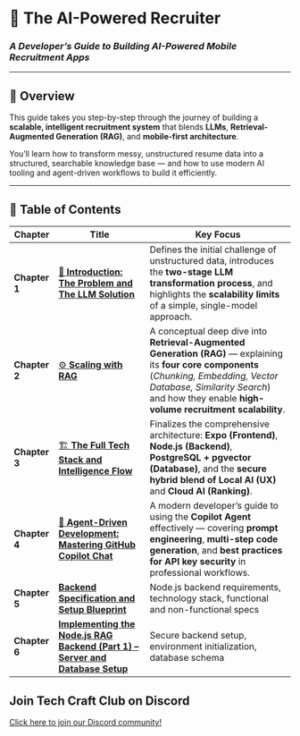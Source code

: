 # 🤖 **The AI-Powered Recruiter**

### _A Developer’s Guide to Building AI-Powered Mobile Recruitment Apps_

---

## 📘 Overview

This guide takes you step-by-step through the journey of building a **scalable, intelligent recruitment system** that blends **LLMs**, **Retrieval-Augmented Generation (RAG)**, and **mobile-first architecture**.

You’ll learn how to transform messy, unstructured resume data into a structured, searchable knowledge base — and how to use modern AI tooling and agent-driven workflows to build it efficiently.

---

## 🧭 Table of Contents

| **Chapter**   | **Title**                                                                                                                                                                 | **Key Focus**                                                                                                                                                                                                                           |
| ------------- | ------------------------------------------------------------------------------------------------------------------------------------------------------------------------- | --------------------------------------------------------------------------------------------------------------------------------------------------------------------------------------------------------------------------------------- |
| **Chapter 1** | [🧩 **Introduction: The Problem and The LLM Solution**](https://github.com/subraatakumar/AI-Powered-Recruiter/blob/main/content/1_chapter_1.md)                           | Defines the initial challenge of unstructured data, introduces the **two-stage LLM transformation process**, and highlights the **scalability limits** of a simple, single-model approach.                                              |
| **Chapter 2** | [⚙️ **Scaling with RAG**](https://github.com/subraatakumar/AI-Powered-Recruiter/blob/main/content/002_chapter_2.md)                                                       | A conceptual deep dive into **Retrieval-Augmented Generation (RAG)** — explaining its **four core components** (_Chunking, Embedding, Vector Database, Similarity Search_) and how they enable **high-volume recruitment scalability**. |
| **Chapter 3** | [🏗️ **The Full Tech Stack and Intelligence Flow**](https://github.com/subraatakumar/AI-Powered-Recruiter/blob/main/content/003_chapter_3.md)                              | Finalizes the comprehensive architecture: **Expo (Frontend)**, **Node.js (Backend)**, **PostgreSQL + pgvector (Database)**, and the **secure hybrid blend of Local AI (UX)** and **Cloud AI (Ranking)**.                                |
| **Chapter 4** | [💬 **Agent-Driven Development: Mastering GitHub Copilot Chat**](https://github.com/subraatakumar/AI-Powered-Recruiter/blob/main/content/004_chapter_4.md)                | A modern developer’s guide to using the **Copilot Agent** effectively — covering **prompt engineering**, **multi-step code generation**, and **best practices for API key security** in professional workflows.                         |
| **Chapter 5** | [**Backend Specification and Setup Blueprint**](https://github.com/subraatakumar/AI-Powered-Recruiter/blob/main/content/005_chapter_5.md)                                 | Node.js backend requirements, technology stack, functional and non-functional specs                                                                                                                                                     |
| **Chapter 6** | [**Implementing the Node.js RAG Backend (Part 1) – Server and Database Setup**](https://github.com/subraatakumar/AI-Powered-Recruiter/blob/main/content/006_chapter_6.md) | Secure backend setup, environment initialization, database schema                                                                                                                                                                       |

## Join Tech Craft Club on Discord

[Click here to join our Discord community!](https://discord.gg/QFGDrXC8)
